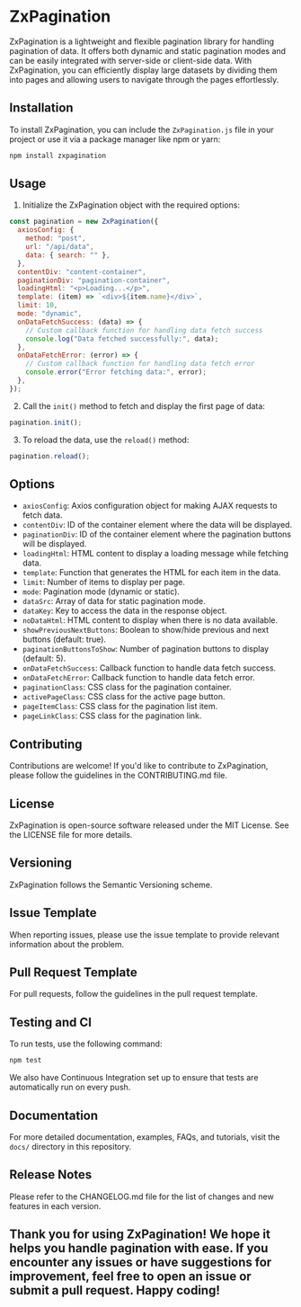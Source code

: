 # ZxPagination

ZxPagination is a lightweight and flexible pagination library for handling pagination of data. It offers both dynamic and static pagination modes and can be easily integrated with server-side or client-side data. With ZxPagination, you can efficiently display large datasets by dividing them into pages and allowing users to navigate through the pages effortlessly.

## Installation

To install ZxPagination, you can include the `ZxPagination.js` file in your project or use it via a package manager like npm or yarn:

```bash
npm install zxpagination
```

## Usage

1. Initialize the ZxPagination object with the required options:

```js
const pagination = new ZxPagination({
  axiosConfig: {
    method: "post",
    url: "/api/data",
    data: { search: "" },
  },
  contentDiv: "content-container",
  paginationDiv: "pagination-container",
  loadingHtml: "<p>Loading...</p>",
  template: (item) => `<div>${item.name}</div>`,
  limit: 10,
  mode: "dynamic",
  onDataFetchSuccess: (data) => {
    // Custom callback function for handling data fetch success
    console.log("Data fetched successfully:", data);
  },
  onDataFetchError: (error) => {
    // Custom callback function for handling data fetch error
    console.error("Error fetching data:", error);
  },
});
```

2. Call the `init()` method to fetch and display the first page of data:

```js
pagination.init();
```

3. To reload the data, use the `reload()` method:

```js
pagination.reload();
```

## Options

- `axiosConfig`: Axios configuration object for making AJAX requests to fetch data.
- `contentDiv`: ID of the container element where the data will be displayed.
- `paginationDiv`: ID of the container element where the pagination buttons will be displayed.
- `loadingHtml`: HTML content to display a loading message while fetching data.
- `template`: Function that generates the HTML for each item in the data.
- `limit`: Number of items to display per page.
- `mode`: Pagination mode (dynamic or static).
- `dataSrc`: Array of data for static pagination mode.
- `dataKey`: Key to access the data in the response object.
- `noDataHtml`: HTML content to display when there is no data available.
- `showPreviousNextButtons`: Boolean to show/hide previous and next buttons (default: true).
- `paginationButtonsToShow`: Number of pagination buttons to display (default: 5).
- `onDataFetchSuccess`: Callback function to handle data fetch success.
- `onDataFetchError`: Callback function to handle data fetch error.
- `paginationClass`: CSS class for the pagination container.
- `activePageClass`: CSS class for the active page button.
- `pageItemClass`: CSS class for the pagination list item.
- `pageLinkClass`: CSS class for the pagination link.

## Contributing

Contributions are welcome! If you'd like to contribute to ZxPagination, please follow the guidelines in the CONTRIBUTING.md file.

## License

ZxPagination is open-source software released under the MIT License. See the LICENSE file for more details.

## Versioning

ZxPagination follows the Semantic Versioning scheme.

## Issue Template

When reporting issues, please use the issue template to provide relevant information about the problem.

## Pull Request Template

For pull requests, follow the guidelines in the pull request template.

## Testing and CI

To run tests, use the following command:

```bash
npm test
```

We also have Continuous Integration set up to ensure that tests are automatically run on every push.

## Documentation

For more detailed documentation, examples, FAQs, and tutorials, visit the `docs/` directory in this repository.

## Release Notes

Please refer to the CHANGELOG.md file for the list of changes and new features in each version.

## Thank you for using ZxPagination! We hope it helps you handle pagination with ease. If you encounter any issues or have suggestions for improvement, feel free to open an issue or submit a pull request. Happy coding!
